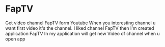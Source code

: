 # FapTV
Get video channel FapTV form Youtube 
When you interesting channel u want first video it's the channel.
I liked channel FapTV then I'm created application FapTV 
In my application will get new Video of channel when u open app
